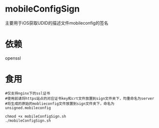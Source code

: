 # mobileConfigSign
主要用于iOS获取UDID的描述文件mobileconfig的签名
# 依赖

openssl

# 食用

```
#仅支持nginx下的ssl证书
#使用前请将https站点的对应证书key和crt文件放置到sign文件夹下，均重命名为server
#将生成的原始的moblieconfig文件放置到sign文件夹下，命名为unsigned.mobileconfig

chmod +x mobileConfigSign.sh
./mobileConfigSign.sh

```
